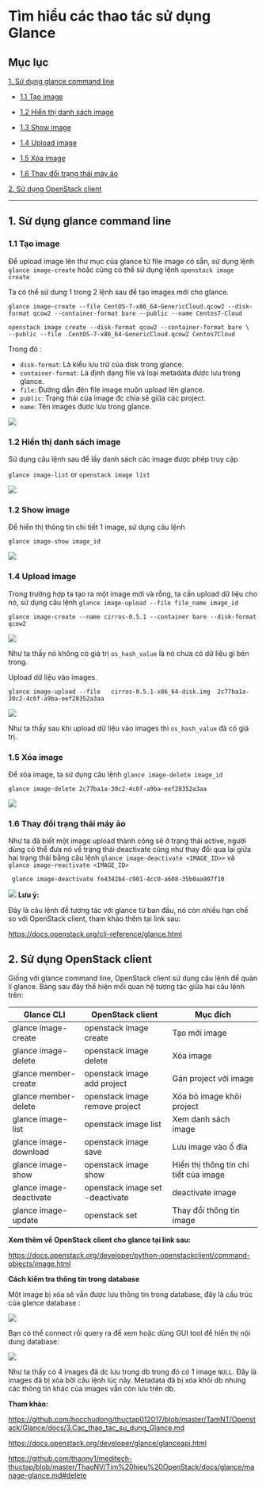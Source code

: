 # Tìm hiểu các thao tác sử dụng Glance

## Mục lục

[1. Sử dụng glance command line](#glance)

- [1.1 Tạo image](#create)

- [1.2 Hiển thị danh sách image](#list)

- [1.3 Show image](#show)

- [1.4 Upload image](#upload)

- [1.5 Xóa image](#delete)

- [1.6 Thay đổi trạng thái máy ảo](#update)

[2. Sử dụng OpenStack client](#client)


-----------

<a name ="glance"></a>
## 1. Sử dụng glance command line

<a name="create"></a>
### 1.1 Tạo image

Để upload image lên thư mục của glance từ file image có sẵn, sử dụng lệnh `glance image-create` hoăc cũng có thể sử dụng lệnh `openstack image create`

Ta  có thể sử dung 1 trong 2 lệnh sau để tạo images mới cho glance.

```
glance image-create --file CentOS-7-x86_64-GenericCloud.qcow2 --disk-format qcow2 --container-format bare --public --name Centos7-Cloud

openstack image create --disk-format qcow2 --container-format bare \
--public --file .CentOS-7-x86_64-GenericCloud.qcow2 Centos7Cloud

```

Trong đó :
- `disk-format`: Là kiểu lưu trữ của disk trong glance.
- `container-format`: Là định dạng file và loại metadata được lưu trong glance.
- `file`: Đường dẫn đên file image muôn upload lên glance.
- `public`: Trạng thái của image đc chia sẻ giữa các project.
- `name`: Tên images đươc lưu trong glance.

![](glimg/glance-create.png)

<a name="list"></a>
### 1.2 Hiển thị danh sách image

Sử dụng câu lệnh sau để lấy danh sách các image được phép truy cập

`glance image-list` or `openstack image list`

![](glimg/glance-list.png)

<a name="show"></a>
### 1.2 Show image

Để hiển thị thông tin chi tiết 1 image, sử dụng câu lệnh

`glance image-show image_id`



![](glimg/glance-show.png)

<a name="upload"></a>
### 1.4 Upload image

Trong trường hợp ta tạo ra một image mới và rỗng, ta cần upload dữ liệu cho nó, sử dụng câu lệnh `glance image-upload --file file_name image_id`

```
glance image-create --name cirros-0.5.1 --container bare --disk-format qcow2
```
![](glimg/glance-empty.png)

Như ta thấy nó không có giá trị `os_hash_value` là nó chưa có dữ liệu gì bên trong.

Upload dữ liệu vào images.

```
glance image-upload --file   cirros-0.5.1-x86_64-disk.img  2c77ba1a-30c2-4c6f-a9ba-eef28352a3aa
```
![](glimg/glance-upload.png)


Như ta thấy sau khi upload dữ liệu vào images thì `os_hash_value` đã có giá trị.

<a name="delete"></a>
### 1.5 Xóa image

Để xóa image, ta sử dụng câu lệnh `glance image-delete image_id`
```
glance image-delete 2c77ba1a-30c2-4c6f-a9ba-eef28352a3aa
```

![](glimg/glance-delete.png)

<a name="update"></a>
### 1.6 Thay đổi trạng thái máy ảo

Như ta đã biết một image upload thành công sẽ ở trạng thái active, người dùng có thể đưa nó về trạng thái deactivate cũng như thay đổi qua lại giữa hai trạng thái bằng câu lệnh `glance image-deactivate <IMAGE_ID>>` và `glance image-reactivate <IMAGE_ID>`

```
 glance image-deactivate fe4342b4-c901-4cc0-a608-35b0aa907f10
```

![](glimg/glance-deactivate.png)
**Lưu ý:**

Đây là câu lệnh để tương tác với glance từ ban đầu, nó còn nhiều hạn chế so với OpenStack client, tham khảo thêm tại link sau:

https://docs.openstack.org/cli-reference/glance.html

<a name="client"></a>
## 2. Sử dụng OpenStack client

Giống với glance command line, OpenStack client sử dụng câu lệnh để quản lí glance. Bảng sau đây thể hiện mối quan hệ tương tác giữa hai câu lệnh trên:

| Glance CLI | OpenStack client | Mục đích |
|------------|------------------|----------|
| glance image-create | openstack image create | Tạo mới image |
| glance image-delete | openstack image delete | Xóa image |
| glance member-create | openstack image add project | Gán project với image |
| glance member-delete | openstack image remove project | Xóa bỏ image khỏi project |
| glance image-list | openstack image list | Xem danh sách image |
| glance image-download | openstack image save | Lưu image vào ổ đĩa |
| glance image-show | openstack image show | Hiển thị thông tin chi tiết của image |
| glance image-deactivate | openstack image set -deactivate | deactivate image |
| glance image-update | openstack set | Thay đổi thông tin image |


**Xem thêm về OpenStack client cho glance tại link sau:**

https://docs.openstack.org/developer/python-openstackclient/command-objects/image.html

**Cách kiểm tra thông tin trong database**

Một image bị xóa sẽ vẫn được lưu thông tin trong database, đây là cấu trúc của glance database :

![](glimg/glance-db.png)

Bạn có thể connect rồi query ra để xem hoặc dùng GUI tool để hiển thị nội dung database:

![](glimg/glance-images-db.png)

Như ta thấy có 4 images đã dc lưu trong db trong đó có 1 image `NULL`. Đây là images đã bị xóa bởi câu lệnh lúc nãy. Metadata đã bị xóa khỏi db nhưng các thông tin khác của images vẫn còn lưu trên db.



**Tham khảo:**

https://github.com/hocchudong/thuctap012017/blob/master/TamNT/Openstack/Glance/docs/3.Cac_thao_tac_su_dung_Glance.md

https://docs.openstack.org/developer/glance/glanceapi.html

https://github.com/thaonv1/meditech-thuctap/blob/master/ThaoNV/Tim%20hieu%20OpenStack/docs/glance/manage-glance.md#delete